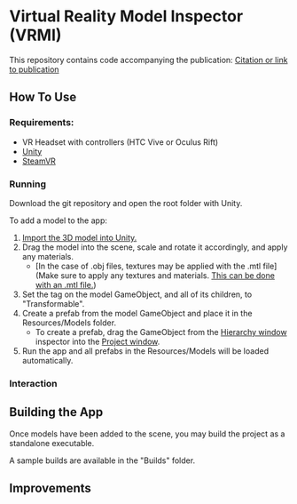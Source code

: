 # Virtual Reality Model Inspector (VRMI) #
This repository contains code accompanying the publication:
	[Citation or link to publication](www.google.com)

## How To Use ##

### Requirements: ###
* VR Headset with controllers (HTC Vive or Oculus Rift)
* [Unity](https://unity3d.com/)
* [SteamVR](https://store.steampowered.com/steamvr)

### Running ###
Download the git repository and open the root folder with Unity.

To add a model to the app:
1. [Import the 3D model into Unity.](https://docs.unity3d.com/540/Documentation/Manual/HOWTO-importObject.html)
2. Drag the model into the scene, scale and rotate it accordingly, and apply any materials.
	* [In the case of .obj files, textures may be applied with the .mtl file](Make sure to apply any textures and materials. [This can be done with an .mtl file.](https://www.youtube.com/watch?v=uoxSUFdkv7Y))
3. Set the tag on the model GameObject, and all of its children, to "Transformable".
4. Create a prefab from the model GameObject and place it in the Resources/Models folder.
	* To create a prefab, drag the GameObject from the [Hierarchy window](https://docs.unity3d.com/Manual/Hierarchy.html) inspector into the [Project window](https://docs.unity3d.com/Manual/ProjectView.html).
5. Run the app and all prefabs in the Resources/Models will be loaded automatically.

### Interaction ###

## Building the App ##
Once models have been added to the scene, you may build the project as a standalone executable.

A sample builds are available in the "Builds" folder.

## Improvements ##
